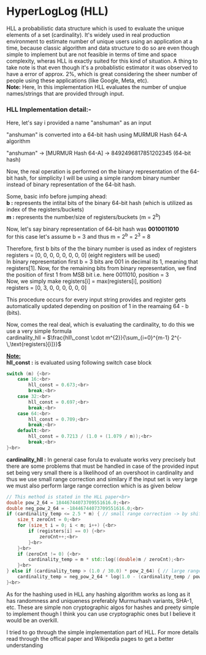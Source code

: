 # HyperLogLog (HLL)

HLL a probabilistic data structure which is used to evaluate the unique elements of a set (cardinality). It's widely used in real production environment to estimate number of unique users using an application at a time, because classic algorithm and data structure to do so are even though simple to implement but are not feasible in terms of time and space complexity, wheras HLL is exactly suited for this kind of situation. A thing to take note is that even though it's a probablistic estimator it was observed to have a error of approx. 2%, which is great considering the sheer number of people using these applications (like Google, Meta, etc).<br>
<b>Note:</b> Here, In this implementation HLL evaluates the number of unqiue names/strings that are provided through input.<br>

### HLL Implementation detail:-
Here, let's say i provided a name "anshuman" as an input<br>

"anshuman" is converted into a 64-bit hash using MURMUR Hash 64-A algorithm<br>

"anshuman" -> [MURMUR Hash 64-A] -> 8492496817851202345 (64-bit hash) <br>

Now, the real operation is performed on the binary representation of the 64-bit hash, for simplicity I will be using a simple random binary number instead of binary representation of the 64-bit hash.<br>

Some, basic info before jumping ahead:<br>
<b>b :</b> represents the intital bits of the binary 64-bit hash (which is utilized as index of the registers/buckets)<br>
<b>m :</b> represents the number/size of registers/buckets (m = 2<sup>b</sup>)<br>

Now, let's say binary representation of 64-bit hash was <b>0010011010</b><br>
for this case let's assume b = 3 and thus m = 2<sup>b</sup> = 2<sup>3</sup> = 8<br>

Therefore, first b bits of the the binary number is used as index of registers
registers = [0, 0, 0, 0, 0, 0, 0, 0] (eight registers will be used)<br>
In binary representation first b = 3 bits are 001 in decimal its 1, meaning that registers[1]. Now, for the remaining bits from binary representation, we find the position of first 1 from MSB bit i.e. here 0011010, position = 3<br>
Now, we simply make registers[i] = max(registers[i], position)<br>
registers = [0, 3, 0, 0, 0, 0, 0, 0]<br>

This procedure occurs for every input string provides and register gets automatically updated depending on position of 1 in the reamaing 64 - b (bits).<br>

Now, comes the real deal, which is evaluating the cardinality, to do this we use a very simple formula<br>
cardinality_hll = $\frac{hll\_const \cdot m^{2}}{\sum_{i=0}^{m-1} 2^{-\,\text{registers}[i]}}$<br>

<b><u>Note:</u></b><br>
<b>hll_const :</b> is evaluated using following switch case block<br>
```cpp
switch (m) {<br>
    case 16:<br>
        hll_const = 0.673;<br>
        break;<br>
    case 32:<br>
        hll_const = 0.697;<br>
        break;<br>
    case 64:<br>
        hll_const = 0.709;<br>
        break;<br>
    default:<br>
        hll_const = 0.7213 / (1.0 + (1.079 / m));<br>
        break;<br>
}<br>
```
<b>cardinality_hll :</b> In general case forula to evaluate works very precisely but there are some problems that must be handled in case of the provided input set being very small there is a likelihood of an overshoot in cardinality and thus we use small range correction and similary if the input set is very large we must also perform large range correction which is as given below<br>
```cpp
// This method is stated in the HLL paper<br>
double pow_2_64 = 18446744073709551616.0;<br>
double neg_pow_2_64 = -18446744073709551616.0;<br>
if (cardinality_temp <= 2.5 * m) { // small range correction -> by shifting to linear counting<br>
    size_t zeroCnt = 0;<br>
    for (size_t i = 0; i < m; i++) {<br>
        if (registers[i] == 0) {<br>
            zeroCnt++;<br>
        }<br>
    }<br>
    if (zeroCnt != 0) {<br>
        cardinality_temp = m * std::log((double)m / zeroCnt);<br>
    }<br>
} else if (cardinality_temp > (1.0 / 30.0) * pow_2_64) { // large range correction<br>
    cardinality_temp = neg_pow_2_64 * log(1.0 - (cardinality_temp / pow_2_64));<br>
}<br>
```
As for the hashing used in HLL any hashing algorithm works as long as it has randomness and uniqueness preferably Murmurhash variants, SHA-1, etc. These are simple non cryptographic algos for hashes and preety simple to implement though I think you can use cryptographic ones but I believe it would be an overkill.<br>

I tried to go through the simple implementation part of HLL. For more details read through the offical paper and Wikipedia pages to get a better understanding<br>
